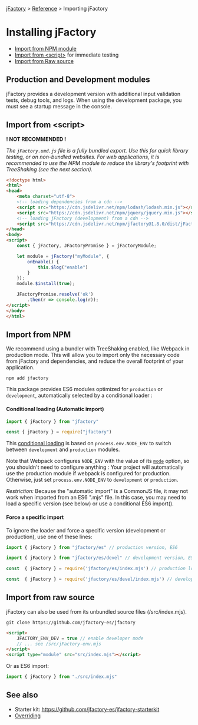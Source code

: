 [jFactory](index.md) > [Reference](ref-index.md) > Importing jFactory 

# Installing jFactory

* [Import from NPM module](#import-from-npm)
* [Import from \<script\>](#import-from-script) for immediate testing
* [Import from Raw source](#import-from-raw-source)

## Production and Development modules

jFactory provides a development version with additional input validation tests, debug tools, and logs.
When using the development package, you must see a startup message in the console.

## Import from \<script\>

**! NOT RECOMMENDED !**

_The `jFactory.umd.js` file is a fully bundled export. Use this for quick library testing, or on non-bundled websites. For web applications, it is recommended to use the NPM module to reduce the library's footprint with TreeShaking (see the next section)._

```html
<!doctype html>
<html>
<head>
    <meta charset="utf-8">
    <!-- loading dependencies from a cdn -->
    <script src="https://cdn.jsdelivr.net/npm/lodash/lodash.min.js"></script>
    <script src="https://cdn.jsdelivr.net/npm/jquery/jquery.min.js"></script>
    <!-- loading jFactory (development) from a cdn -->
    <script src="https://cdn.jsdelivr.net/npm/jfactory@1.8.0/dist/jFactory-devel.umd.js"></script>
</head>
<body>
<script>
    const { jFactory, JFactoryPromise } = jFactoryModule;

    let module = jFactory("myModule", {
        onEnable() {
            this.$log("enable")
        }
    });
    module.$install(true);

    JFactoryPromise.resolve('ok')
        .then(r => console.log(r));
</script>
</body>
</html>
```

## Import from NPM

We recommend using a bundler with TreeShaking enabled, like Webpack in production mode. This will allow you to import only the necessary code from jFactory and dependencies, and reduce the overall footprint of your application.
<!--
To take advantage of these optimizations, the package uses [peer dependencies](https://stackoverflow.com/a/34645112), which you'll need to manually install in your project. By using peer dependencies, you can ensure that your project and jFactory benefits from the same optimized versions of the required dependencies.
Also, plugins like [lodash-webpack-plugin](https://github.com/lodash/lodash-webpack-plugin) can help to reduce the size of lodash.
-->
```
npm add jfactory
```

This package provides ES6 modules optimized for `production` or `development`, 
automatically selected by a conditional loader :  

#### Conditional loading (Automatic import)  

```javascript
import { jFactory } from "jfactory"
```
```javascript
const { jFactory } = require("jfactory") 
```
This [conditional loading](https://github.com/jfactory-es/jfactory/blob/master/dist/index.js) is based on `process.env.NODE_ENV` to switch between `development` and `production` modules.

Note that Webpack configures `NODE_ENV` with the value of its [`mode`](https://webpack.js.org/configuration/mode/) 
option, so you shouldn't need to configure anything : Your project will automatically use the production module 
if webpack is configured for production. Otherwise, just set `process.env.NODE_ENV` to `development` or `production`. 

*Restriction:* Because the "automatic import" is a CommonJS file, it may not work when imported from an ES6 ".mjs" file. 
In this case, you may need to load a specific version (see below) or use a conditional ES6 import(). 

#### Force a specific import

To ignore the loader and force a specific version (development or production), use one of these lines:

```javascript
import { jFactory } from "jfactory/es" // production version, ES6
```
```javascript
import { jFactory } from "jfactory/es/devel" // development version, ES6
```
```javascript
const  { jFactory } = require('jfactory/es/index.mjs') // production loaded with require()
```
```javascript
const  { jFactory } = require('jfactory/es/devel/index.mjs') // development loaded with require()
```

<!--
_Additional note_: 

> If you need to force a different "NODE_ENV" by ignoring the webpack "mode" option, this can be achieved 
> with the [`EnvironmentPlugin`](https://webpack.js.org/plugins/environment-plugin/):
>
>```javascript
>const webpack = require("webpack");
>
>process.env.NODE_ENV = "production";  
>
>module.exports = {
>  mode: "development",
>  entry: {app: "./app.js"},
>  plugins: [
>    new webpack.EnvironmentPlugin(['NODE_ENV']) // ignore the value of "mode"
>  ],
>} 
>```
-->

## Import from raw source

jFactory can also be used from its unbundled source files (/src/index.mjs).
```shell
git clone https://github.com/jfactory-es/jfactory
```

```html
<script>
    JFACTORY_ENV_DEV = true // enable developer mode
    // ... see /src/jFactory-env.mjs
</script>
<script type="module" src="src/index.mjs"></script>
```

Or as ES6 import:
```javascript
import { jFactory } from "./src/index.mjs"
```

## See also

* Starter kit: https://github.com/jfactory-es/jfactory-starterkit
* [Overriding](ref-overriding.md)

<!--
## External Dependencies

jFactory imports `lodash` and `jQuery` from its own dependencies.

However you may want to load these dependencies from external sources (CDN, custom object, etc) instead of bundling them into your project.
To do so, you can configure your bundler to exclude these imports:

In webpack:
https://webpack.js.org/configuration/externals/
```javascript
module.exports =  {
    externals: {
        'lodash' : "_",
        'jquery': "jQuery"
    }
}
```

Now webpack will use "_" and "jQuery" global variable instead of importing the modules, so
you can load them from a CDN:

```html
<script src="https://cdn.jsdelivr.net/npm/lodash@4.17.15/lodash.min.js"
        integrity="sha256-VeNaFBVDhoX3H+gJ37DpT/nTuZTdjYro9yBruHjVmoQ="
        crossorigin="anonymous"></script>
<script src="https://code.jquery.com/jquery-3.4.1.slim.min.js"
        integrity="sha256-pasqAKBDmFT4eHoN2ndd6lN370kFiGUFyTiUHWhU7k8="
        crossorigin="anonymous"></script>
```
-->
